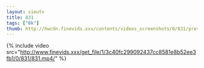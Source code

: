 ```yaml
--- 
layout: sieutv
title: 831
tags: ["0k"]
thumb: http://hwcdn.finevids.xxx/contents/videos_screenshots/0/831/preview.mp4.jpg
---
```

{% include video src="http://www.finevids.xxx/get_file/1/3c40fc299092437cc8581e8b52ee3fb1/0/831/831.mp4/" %} 
